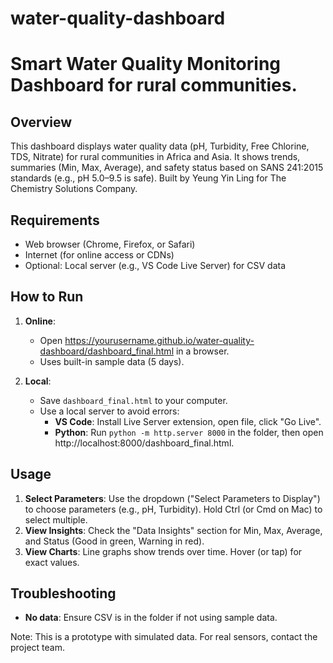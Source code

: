 # water-quality-dashboard
Smart Water Quality Monitoring Dashboard for rural communities.
=====================================

Overview
--------
This dashboard displays water quality data (pH, Turbidity, Free Chlorine, TDS, Nitrate) for rural communities in Africa and Asia. It shows trends, summaries (Min, Max, Average), and safety status based on SANS 241:2015 standards (e.g., pH 5.0–9.5 is safe). Built by Yeung Yin Ling for The Chemistry Solutions Company.

Requirements
------------
- Web browser (Chrome, Firefox, or Safari)
- Internet (for online access or CDNs)
- Optional: Local server (e.g., VS Code Live Server) for CSV data

How to Run
----------
1. **Online**:
   - Open https://yourusername.github.io/water-quality-dashboard/dashboard_final.html in a browser.
   - Uses built-in sample data (5 days).

2. **Local**:
   - Save `dashboard_final.html` to your computer.
   - Use a local server to avoid errors:
     - **VS Code**: Install Live Server extension, open file, click "Go Live".
     - **Python**: Run `python -m http.server 8000` in the folder, then open http://localhost:8000/dashboard_final.html.

Usage
-----
1. **Select Parameters**: Use the dropdown ("Select Parameters to Display") to choose parameters (e.g., pH, Turbidity). Hold Ctrl (or Cmd on Mac) to select multiple.
2. **View Insights**: Check the "Data Insights" section for Min, Max, Average, and Status (Good in green, Warning in red).
3. **View Charts**: Line graphs show trends over time. Hover (or tap) for exact values.

Troubleshooting
---------------
- **No data**: Ensure CSV is in the folder if not using sample data.

Note: This is a prototype with simulated data. For real sensors, contact the project team.
